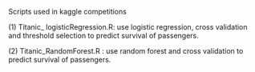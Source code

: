 Scripts used in kaggle competitions

(1) Titanic_ logisticRegression.R: use logistic regression, cross validation and threshold selection to predict survival of passengers.

(2) Titanic_RandomForest.R : use random forest and cross validation to predict survival of passengers.
